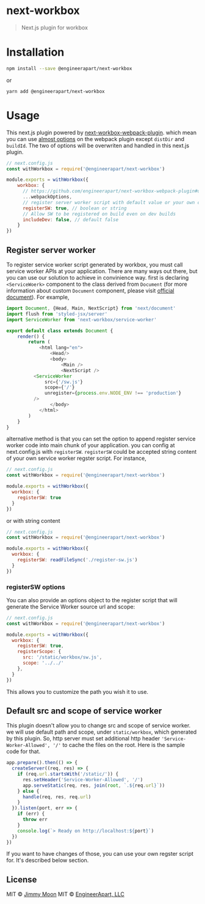 # next-workbox

> Next.js plugin for workbox

# Installation

```sh
npm install --save @engineerapart/next-workbox
```
or

```
yarn add @engineerapart/next-workbox
```

# Usage

This next.js plugin powered by [next-workbox-webpack-plugin](https://github.com/engineerapart/next-workbox-webpack-plugin). which mean you can use [almost options](https://github.com/engineerapart/next-workbox-webpack-plugin#usage) on the webpack plugin except `distDir` and `buildId`. The two of options will be overwriten and handled in this next.js plugin.

```js
// next.config.js
const withWorkbox = require('@engineerapart/next-workbox')

module.exports = withWorkbox({
    workbox: {
      // https://github.com/engineerapart/next-workbox-webpack-plugin#usage
      ...webpackOptions,
      // register server worker script with default value or your own content
      registerSW: true, // boolean or string
      // Allow SW to be registered on build even on dev builds
      includeDev: false, // default false
    }
})
```

## Register server worker

To register service worker script generated by workbox, you must call service worker APIs at your application. There are many ways out there, but you can use our solution to achieve in convinience way. first is declaring `<ServiceWoerk>` component to the class derived from `Document` (for more information about custom `Document` component, please visit [official document](https://github.com/zeit/next.js/#custom-document)). For example,

```js
import Document, {Head, Main, NextScript} from 'next/document'
import flush from 'styled-jsx/server'
import ServiceWorker from 'next-workbox/service-worker'

export default class extends Document {
	render() {
		return (
			<html lang="en">
				<Head/>
				<body>
					<Main />
					<NextScript />
          <ServiceWorker
              src={'/sw.js'}
              scope={'/'}
              unregister={process.env.NODE_ENV !== 'production'}
          />
				</body>
			</html>
		)
	}
}
```

alternative method is that you can set the option to append register service worker code into main chunk of your application. you can config at next.config.js with `registerSW`. `registerSW` could be accepted string content of your own service worker regster script. For instance,

```js
// next.config.js
const withWorkbox = require('@engineerapart/next-workbox')

module.exports = withWorkbox({
  workbox: {
    registerSW: true
  }
})
```

or with string content

```js
// next.config.js
const withWorkbox = require('@engineerapart/next-workbox')

module.exports = withWorkbox({
  workbox: {
    registerSW: readFileSync('./register-sw.js')
  }
})
```

### registerSW options
You can also provide an options object to the register script that will generate the Service Worker source url and scope:

```js
// next.config.js
const withWorkbox = require('@engineerapart/next-workbox')

module.exports = withWorkbox({
  workbox: {
    registerSW: true,
    registerScope: {
      src: '/static/workbox/sw.js',
      scope: '../../'
    },
  }
})
```

This allows you to customize the path you wish it to use.

## Default src and scope of service worker

This plugin doesn't allow you to change src and scope of service worker. we will use default path and scope, under `static/workbox`, which generated by this plugin. So, http server must set additional http header `'Service-Worker-Allowed', '/'` to cache the files on the root. Here is the sample code for that.

```js
app.prepare().then(() => {
  createServer((req, res) => {
    if (req.url.startsWith('/static/')) {
      res.setHeader('Service-Worker-Allowed', '/')
      app.serveStatic(req, res, join(root, `.${req.url}`))
    } else {
      handle(req, res, req.url)
    }
  }).listen(port, err => {
    if (err) {
      throw err
    }
    console.log(`> Ready on http://localhost:${port}`)
  })
})
```

If you want to have changes of those, you can use your own regster script for. It's described below section.

## License

MIT © [Jimmy Moon](https://ragingwind.me)
MIT © [EngineerApart, LLC](https://engineerapart.com)
